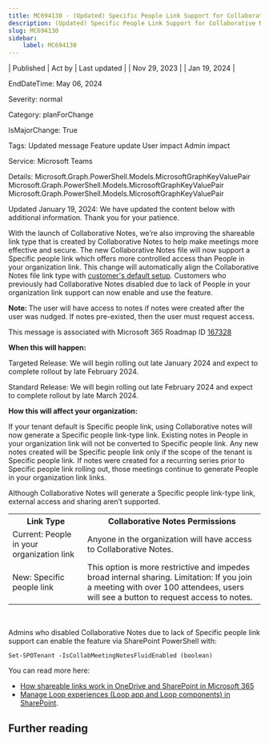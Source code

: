 ```yaml
---
title: MC694130 - (Updated) Specific People Link Support for Collaborative Notes
description: (Updated) Specific People Link Support for Collaborative Notes
slug: MC694130
sidebar:
    label: MC694130
---
```



| Published | Act by | Last updated |
| Nov 29, 2023 |  | Jan 19, 2024 |

EndDateTime: May 06, 2024

Severity: normal

Category: planForChange

IsMajorChange: True

Tags: Updated message Feature update User impact Admin impact

Service: Microsoft Teams

Details: Microsoft.Graph.PowerShell.Models.MicrosoftGraphKeyValuePair Microsoft.Graph.PowerShell.Models.MicrosoftGraphKeyValuePair Microsoft.Graph.PowerShell.Models.MicrosoftGraphKeyValuePair

<p>Updated January 19, 2024: We have updated the content below with additional information. Thank you for your patience.</p><p>With the launch of Collaborative Notes, we’re also improving the shareable link type that is created by Collaborative Notes to help make meetings more effective and secure. The new Collaborative Notes file will now support a Specific people link which offers more controlled access than People in your organization link. This change will automatically align the Collaborative Notes file link type with <a href="https://learn.microsoft.com/en-us/sharepoint/change-default-sharing-link" target="_blank">customer's default setup</a>. Customers who previously had Collaborative Notes disabled due to lack of People in your organization link support can now enable and use the feature.</p><p><b>Note: </b>The user will have access to notes if notes were created after the user was nudged. If notes pre-existed, then the user must request access.</p><p>This message is associated with Microsoft 365 Roadmap ID <a href="https://www.microsoft.com/microsoft-365/roadmap?rtc=1%26filters=&amp;searchterms=167328" target="_blank" style="">167328</a></p><p><b>When this will happen:</b></p><p>Targeted Release: We will begin rolling out late January 2024 and expect to complete rollout by late February 2024.
</p><p>Standard Release: We will begin rolling out late February 2024 and expect to complete rollout by late March 2024.</p><p><b>How this will affect your organization:</b></p><p>If your tenant default is Specific people link, using Collaborative notes will now generate a Specific people link-type link. Existing notes in People in your organization link will not be converted to Specific people link. Any new notes created will be Specific people link only if the scope of the tenant is Specific people link. If notes were created for a recurring series prior to Specific people link rolling out, those meetings continue to generate People in your organization link links.</p><p>Although Collaborative Notes will generate a Specific people link-type link, external access and sharing aren’t supported.</p><table>
  <tbody><tr>
       <th>Link Type</th>
    <th>Collaborative Notes Permissions</th>
  </tr>
  <tr>
    <td>Current: People in your organization link</td><td>Anyone in the organization will have access to Collaborative Notes.</td></tr><tr><td>New: Specific people link<br></td><td>This option is more restrictive and impedes broad internal sharing. Limitation: If you join a meeting with over 100 attendees, users will see a button to request access to notes.</td>
  </tr>

</tbody></table>


<p><br></p><p>Admins who disabled Collaborative Notes due to lack of Specific people link support can enable the feature via SharePoint PowerShell with:  
</p><p><code>Set-SPOTenant -IsCollabMeetingNotesFluidEnabled (boolean)</code>
</p><p>You can read more here:</p><ul><li><a href="https://learn.microsoft.com/sharepoint/shareable-links-anyone-specific-people-organization" target="_blank">How shareable links work in OneDrive and SharePoint in Microsoft 365</a>&nbsp;</li><li><a href="https://learn.microsoft.com/sharepoint/manage-loop-components#settings-management-for-loop-functionality-in-teams" target="_blank">Manage Loop experiences (Loop app and Loop components) in SharePoint</a>.</li></ul>

## Further reading
